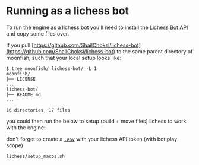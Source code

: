 # Running as a lichess bot

To run the engine as a lichess bot you'll need to install the [Lichess Bot API](https://github.com/ShailChoksi/lichess-bot) and copy some files over.

If you pull [https://github.com/ShailChoksi/lichess-bot](https://github.com/ShailChoksi/lichess-bot) to the same parent directory of moonfish, such that your local setup looks like:

```shell
$ tree moonfish/ lichess-bot/ -L 1
moonfish/
├── LICENSE
...
lichess-bot/
├── README.md
...

16 directories, 17 files
```

you could then run the below to setup (build + move files) lichess to work with the engine:

don't forget to create a [`.env`](../.env.example) with your lichess API token (with bot:play scope)

```shell
lichess/setup_macos.sh
```
